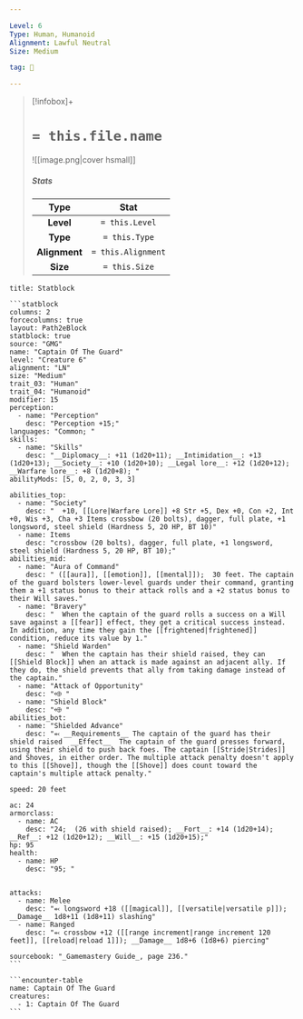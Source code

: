 ```yaml
---

Level: 6
Type: Human, Humanoid
Alignment: Lawful Neutral
Size: Medium

tag: 👹

---
```


> [!infobox]+
> #  `= this.file.name`
> ![[image.png|cover hsmall]]
> ##### Stats
> Type | Stat |
> :---:|:---:|
> **Level** | `= this.Level` |
> **Type** | `= this.Type` |
> **Alignment** | `= this.Alignment` |
> **Size** | `= this.Size` |



````ad-info
title: Statblock

```statblock
columns: 2
forcecolumns: true
layout: Path2eBlock
statblock: true
source: "GMG"
name: "Captain Of The Guard"
level: "Creature 6"
alignment: "LN"
size: "Medium"
trait_03: "Human"
trait_04: "Humanoid"
modifier: 15
perception:
  - name: "Perception"
    desc: "Perception +15;"
languages: "Common; "
skills:
  - name: "Skills"
    desc: "__Diplomacy__: +11 (1d20+11); __Intimidation__: +13 (1d20+13); __Society__: +10 (1d20+10); __Legal lore__: +12 (1d20+12); __Warfare lore__: +8 (1d20+8); "
abilityMods: [5, 0, 2, 0, 3, 3]

abilities_top:
  - name: "Society"
    desc: "  +10, [[Lore|Warfare Lore]] +8 Str +5, Dex +0, Con +2, Int +0, Wis +3, Cha +3 Items crossbow (20 bolts), dagger, full plate, +1 longsword, steel shield (Hardness 5, 20 HP, BT 10)"
  - name: Items
    desc: "crossbow (20 bolts), dagger, full plate, +1 longsword, steel shield (Hardness 5, 20 HP, BT 10);"
abilities_mid:
  - name: "Aura of Command"
    desc: " ([[aura]], [[emotion]], [[mental]]);  30 feet. The captain of the guard bolsters lower-level guards under their command, granting them a +1 status bonus to their attack rolls and a +2 status bonus to their Will saves."
  - name: "Bravery"
    desc: "  When the captain of the guard rolls a success on a Will save against a [[fear]] effect, they get a critical success instead. In addition, any time they gain the [[frightened|frightened]] condition, reduce its value by 1."
  - name: "Shield Warden"
    desc: "  When the captain has their shield raised, they can [[Shield Block]] when an attack is made against an adjacent ally. If they do, the shield prevents that ally from taking damage instead of the captain."
  - name: "Attack of Opportunity"
    desc: "⬲ "
  - name: "Shield Block"
    desc: "⬲ "
abilities_bot:
  - name: "Shielded Advance"
    desc: "⬻ __Requirements__ The captain of the guard has their shield raised  __Effect__  The captain of the guard presses forward, using their shield to push back foes. The captain [[Stride|Strides]] and Shoves, in either order. The multiple attack penalty doesn't apply to this [[Shove]], though the [[Shove]] does count toward the captain's multiple attack penalty."

speed: 20 feet

ac: 24
armorclass:
  - name: AC
    desc: "24;  (26 with shield raised); __Fort__: +14 (1d20+14); __Ref__: +12 (1d20+12); __Will__: +15 (1d20+15);"
hp: 95
health:
  - name: HP
    desc: "95; "


attacks:
  - name: Melee
    desc: "⬻ longsword +18 ([[magical]], [[versatile|versatile p]]); __Damage__ 1d8+11 (1d8+11) slashing"
  - name: Ranged
    desc: "⬻ crossbow +12 ([[range increment|range increment 120 feet]], [[reload|reload 1]]); __Damage__ 1d8+6 (1d8+6) piercing"

sourcebook: "_Gamemastery Guide_, page 236."
```

```encounter-table
name: Captain Of The Guard
creatures:
  - 1: Captain Of The Guard
```

````


